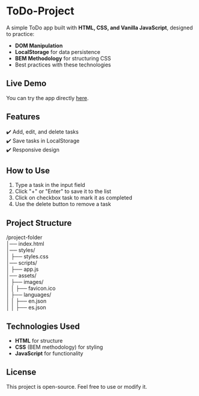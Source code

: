 
# ToDo-Project
A simple ToDo app built with **HTML, CSS, and Vanilla JavaScript**, designed to practice:  
- **DOM Manipulation**  
- **LocalStorage** for data persistence  
- **BEM Methodology** for structuring CSS  
- Best practices with these technologies  

## Live Demo  
You can try the app directly [here](https://ejbpz.github.io/ToDo-Project/).  

## Features  
✔️ Add, edit, and delete tasks  
✔️ Save tasks in LocalStorage  
✔️ Responsive design  

## How to Use  
1. Type a task in the input field  
2. Click "+" or "Enter" to save it to the list  
3. Click on checkbox task to mark it as completed  
4. Use the delete button to remove a task  

## Project Structure
/project-folder                                           
│── index.html                                               
│── styles/                                                                 
│   ├── styles.css                                                      
│── scripts/                                                      
│   ├── app.js                                                        
│── assets/                                                                
│   ├── images/                                                                 
│   │   ├── favicon.ico                                                                                     
│   ├── languages/                                                                    
│   │   ├── en.json                                                                    
│   │   ├── es.json                                                                          
 

## Technologies Used  
- **HTML** for structure  
- **CSS** (BEM methodology) for styling  
- **JavaScript** for functionality  

## License  
This project is open-source. Feel free to use or modify it.